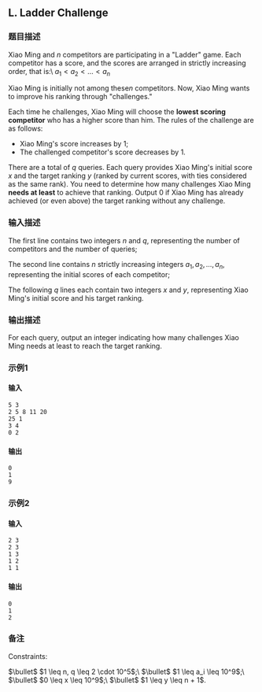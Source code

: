 ## L. Ladder Challenge

### 题目描述

Xiao Ming and $n$ competitors are
participating in a \"Ladder\" game. Each competitor has a score, and the
scores are arranged in strictly increasing order, that is:\ $a_1 < a_2 < \dots < a_n$

Xiao Ming is initially not among these$n$ competitors. Now, Xiao Ming wants to improve his ranking through
\"challenges.\"

Each time he challenges, Xiao Ming will choose the **lowest scoring
competitor** who has a higher score than him. The rules of the challenge
are as follows:

- Xiao Ming\'s score increases by $1$;
- The challenged competitor\'s score decreases by $1$.

There are a total of $q$ queries. Each query
provides Xiao Ming\'s initial score $x$ and
the target ranking $y$ (ranked by current
scores, with ties considered as the same rank). You need to determine
how many challenges Xiao Ming **needs at least** to achieve that
ranking. Output $0$ if Xiao Ming has already
achieved (or even above) the target ranking without any challenge.

### 输入描述

The first line contains two integers $n$ and $q$, representing the number of competitors
and the number of queries;

The second line contains $n$ strictly
increasing integers $a_1, a_2, \dots, a_n$,
representing the initial scores of each competitor;

The following $q$ lines each contain two
integers $x$ and $y$, representing Xiao Ming\'s initial score
and his target ranking.

### 输出描述

For each query, output an integer indicating how many challenges Xiao
Ming needs at least to reach the target ranking.

### 示例1

#### 输入

```plain
5 3
2 5 8 11 20
25 1
3 4
0 2
```

#### 输出

```plain
0
1
9
```

### 示例2

#### 输入

```plain
2 3
2 3
1 3
1 2
1 1
```

#### 输出

```plain
0
1
2
```

### 备注

<div>

Constraints:

</div>

<div> $\bullet$ $1 \leq n, q \leq 2 \cdot 10^5$;\ $\bullet$ $1 \leq a_i \leq 10^9$;\ $\bullet$ $0 \leq x \leq 10^9$;\ $\bullet$ $1 \leq y \leq n + 1$.
</div>
